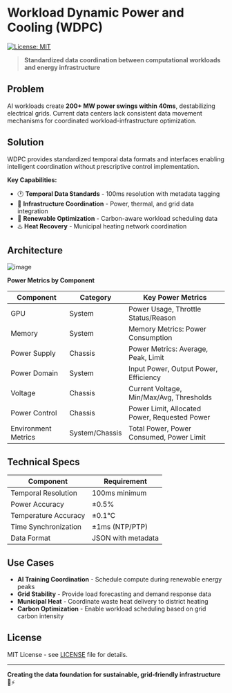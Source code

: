 # Workload Dynamic Power and Cooling (WDPC)

[![License: MIT](https://img.shields.io/badge/License-MIT-yellow.svg)](https://opensource.org/licenses/MIT)

> **Standardized data coordination between computational workloads and energy infrastructure**

## Problem

AI workloads create **200+ MW power swings within 40ms**, destabilizing electrical grids. Current data centers lack consistent data movement mechanisms for coordinated workload-infrastructure optimization.

## Solution

WDPC provides standardized temporal data formats and interfaces enabling intelligent coordination without prescriptive control implementation.

**Key Capabilities:**
- 🕐 **Temporal Data Standards** - 100ms resolution with metadata tagging
- 🔌 **Infrastructure Coordination** - Power, thermal, and grid data integration  
- 🌱 **Renewable Optimization** - Carbon-aware workload scheduling data
- ♨️ **Heat Recovery** - Municipal heating network coordination


## Architecture

![image](https://github.com/user-attachments/assets/cd3a6959-e862-45c4-a54e-9caa95fb2f04)

**Power Metrics by Component**

| Component | Category | Key Power Metrics |
|-----------|----------|-------------------|
| GPU | System | Power Usage, Throttle Status/Reason |
| Memory | System | Memory Metrics: Power Consumption |
| Power Supply | Chassis | Power Metrics: Average, Peak, Limit |
| Power Domain | System | Input Power, Output Power, Efficiency |
| Voltage | Chassis | Current Voltage, Min/Max/Avg, Thresholds |
| Power Control | Chassis | Power Limit, Allocated Power, Requested Power |
| Environment Metrics | System/Chassis | Total Power, Power Consumed, Power Limit |


## Technical Specs

| Component | Requirement |
|-----------|-------------|
| Temporal Resolution | 100ms minimum |
| Power Accuracy | ±0.5% |
| Temperature Accuracy | ±0.1°C |
| Time Synchronization | ±1ms (NTP/PTP) |
| Data Format | JSON with metadata |


## Use Cases

- **AI Training Coordination** - Schedule compute during renewable energy peaks
- **Grid Stability** - Provide load forecasting and demand response data
- **Municipal Heat** - Coordinate waste heat delivery to district heating
- **Carbon Optimization** - Enable workload scheduling based on grid carbon intensity

## License

MIT License - see [LICENSE](LICENSE) file for details.

---

**Creating the data foundation for sustainable, grid-friendly infrastructure** 🌱⚡
